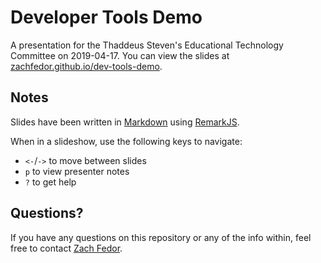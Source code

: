 # Developer Tools Demo

A presentation for the Thaddeus Steven's Educational Technology Committee on 2019-04-17. You can view the slides at [zachfedor.github.io/dev-tools-demo](https://zachfedor.github.io/dev-tools-demo).


## Notes

Slides have been written in [Markdown](https://daringfireball.net/projects/markdown/syntax) using [RemarkJS](https://github.com/gnab/remark).

When in a slideshow, use the following keys to navigate:

- `<-`/`->` to move between slides
- `p` to view presenter notes
- `?` to get help


## Questions?

If you have any questions on this repository or any of the info within, feel free to contact [Zach Fedor](mailto:fedor@stevenscollege.edu).


